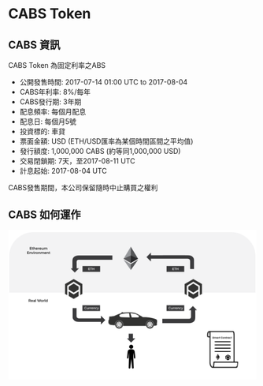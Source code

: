 # CABS Token

## CABS 資訊
CABS Token 為固定利率之ABS

- 公開發售時間: 2017-07-14 01:00 UTC to 2017-08-04
- CABS年利率: 8%/每年
- CABS發行期: 3年期
- 配息頻率: 每個月配息
- 配息日: 每個月5號
- 投資標的: 車貸
- 票面金額: USD (ETH/USD匯率為某個時間區間之平均值)
- 發行額度: 1,000,000 CABS (約等同1,000,000 USD)
- 交易閉鎖期: 7天，至2017-08-11 UTC
- 計息起始: 2017-08-04 UTC

CABS發售期間，本公司保留隨時中止購買之權利

## CABS 如何運作

![CryptoABS Flow](./CryptoABS_Flow.png)

